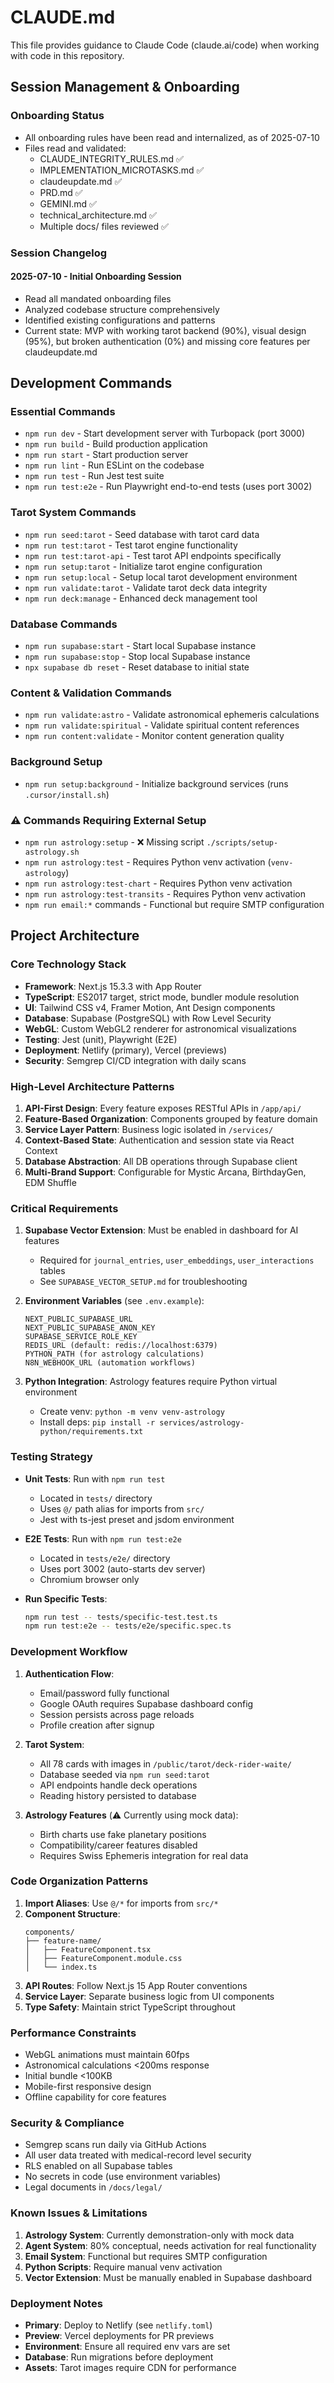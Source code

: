 # CLAUDE.md

This file provides guidance to Claude Code (claude.ai/code) when working with code in this repository.

## Session Management & Onboarding

### Onboarding Status
- All onboarding rules have been read and internalized, as of 2025-07-10
- Files read and validated:
  - CLAUDE_INTEGRITY_RULES.md ✅
  - IMPLEMENTATION_MICROTASKS.md ✅
  - claudeupdate.md ✅
  - PRD.md ✅
  - GEMINI.md ✅
  - technical_architecture.md ✅
  - Multiple docs/ files reviewed ✅

### Session Changelog
#### 2025-07-10 - Initial Onboarding Session
- Read all mandated onboarding files
- Analyzed codebase structure comprehensively
- Identified existing configurations and patterns
- Current state: MVP with working tarot backend (90%), visual design (95%), but broken authentication (0%) and missing core features per claudeupdate.md

## Development Commands

### Essential Commands

- `npm run dev` - Start development server with Turbopack (port 3000)
- `npm run build` - Build production application  
- `npm run start` - Start production server
- `npm run lint` - Run ESLint on the codebase
- `npm run test` - Run Jest test suite
- `npm run test:e2e` - Run Playwright end-to-end tests (uses port 3002)

### Tarot System Commands

- `npm run seed:tarot` - Seed database with tarot card data
- `npm run test:tarot` - Test tarot engine functionality
- `npm run test:tarot-api` - Test tarot API endpoints specifically
- `npm run setup:tarot` - Initialize tarot engine configuration
- `npm run setup:local` - Setup local tarot development environment
- `npm run validate:tarot` - Validate tarot deck data integrity
- `npm run deck:manage` - Enhanced deck management tool

### Database Commands

- `npm run supabase:start` - Start local Supabase instance
- `npm run supabase:stop` - Stop local Supabase instance
- `npx supabase db reset` - Reset database to initial state

### Content & Validation Commands

- `npm run validate:astro` - Validate astronomical ephemeris calculations
- `npm run validate:spiritual` - Validate spiritual content references
- `npm run content:validate` - Monitor content generation quality

### Background Setup

- `npm run setup:background` - Initialize background services (runs `.cursor/install.sh`)

### ⚠️ Commands Requiring External Setup

- `npm run astrology:setup` - ❌ Missing script `./scripts/setup-astrology.sh`
- `npm run astrology:test` - Requires Python venv activation (`venv-astrology`)
- `npm run astrology:test-chart` - Requires Python venv activation
- `npm run astrology:test-transits` - Requires Python venv activation
- `npm run email:*` commands - Functional but require SMTP configuration

## Project Architecture

### Core Technology Stack

- **Framework**: Next.js 15.3.3 with App Router
- **TypeScript**: ES2017 target, strict mode, bundler module resolution
- **UI**: Tailwind CSS v4, Framer Motion, Ant Design components
- **Database**: Supabase (PostgreSQL) with Row Level Security
- **WebGL**: Custom WebGL2 renderer for astronomical visualizations
- **Testing**: Jest (unit), Playwright (E2E)
- **Deployment**: Netlify (primary), Vercel (previews)
- **Security**: Semgrep CI/CD integration with daily scans

### High-Level Architecture Patterns

1. **API-First Design**: Every feature exposes RESTful APIs in `/app/api/`
2. **Feature-Based Organization**: Components grouped by feature domain
3. **Service Layer Pattern**: Business logic isolated in `/services/`
4. **Context-Based State**: Authentication and session state via React Context
5. **Database Abstraction**: All DB operations through Supabase client
6. **Multi-Brand Support**: Configurable for Mystic Arcana, BirthdayGen, EDM Shuffle

### Critical Requirements

1. **Supabase Vector Extension**: Must be enabled in dashboard for AI features
   - Required for `journal_entries`, `user_embeddings`, `user_interactions` tables
   - See `SUPABASE_VECTOR_SETUP.md` for troubleshooting

2. **Environment Variables** (see `.env.example`):
   ```
   NEXT_PUBLIC_SUPABASE_URL
   NEXT_PUBLIC_SUPABASE_ANON_KEY
   SUPABASE_SERVICE_ROLE_KEY
   REDIS_URL (default: redis://localhost:6379)
   PYTHON_PATH (for astrology calculations)
   N8N_WEBHOOK_URL (automation workflows)
   ```

3. **Python Integration**: Astrology features require Python virtual environment
   - Create venv: `python -m venv venv-astrology`
   - Install deps: `pip install -r services/astrology-python/requirements.txt`

### Testing Strategy

- **Unit Tests**: Run with `npm run test`
  - Located in `tests/` directory
  - Uses `@/` path alias for imports from `src/`
  - Jest with ts-jest preset and jsdom environment
  
- **E2E Tests**: Run with `npm run test:e2e`
  - Located in `tests/e2e/` directory
  - Uses port 3002 (auto-starts dev server)
  - Chromium browser only

- **Run Specific Tests**:
  ```bash
  npm run test -- tests/specific-test.test.ts
  npm run test:e2e -- tests/e2e/specific.spec.ts
  ```

### Development Workflow

1. **Authentication Flow**: 
   - Email/password fully functional
   - Google OAuth requires Supabase dashboard config
   - Session persists across page reloads
   - Profile creation after signup

2. **Tarot System**:
   - All 78 cards with images in `/public/tarot/deck-rider-waite/`
   - Database seeded via `npm run seed:tarot`
   - API endpoints handle deck operations
   - Reading history persisted to database

3. **Astrology Features** (⚠️ Currently using mock data):
   - Birth charts use fake planetary positions
   - Compatibility/career features disabled
   - Requires Swiss Ephemeris integration for real data

### Code Organization Patterns

1. **Import Aliases**: Use `@/*` for imports from `src/*`
2. **Component Structure**: 
   ```
   components/
   ├── feature-name/
   │   ├── FeatureComponent.tsx
   │   ├── FeatureComponent.module.css
   │   └── index.ts
   ```
3. **API Routes**: Follow Next.js 15 App Router conventions
4. **Service Layer**: Separate business logic from UI components
5. **Type Safety**: Maintain strict TypeScript throughout

### Performance Constraints

- WebGL animations must maintain 60fps
- Astronomical calculations <200ms response
- Initial bundle <100KB
- Mobile-first responsive design
- Offline capability for core features

### Security & Compliance

- Semgrep scans run daily via GitHub Actions
- All user data treated with medical-record level security
- RLS enabled on all Supabase tables
- No secrets in code (use environment variables)
- Legal documents in `/docs/legal/`

### Known Issues & Limitations

1. **Astrology System**: Currently demonstration-only with mock data
2. **Agent System**: 80% conceptual, needs activation for real functionality
3. **Email System**: Functional but requires SMTP configuration
4. **Python Scripts**: Require manual venv activation
5. **Vector Extension**: Must be manually enabled in Supabase dashboard

### Deployment Notes

- **Primary**: Deploy to Netlify (see `netlify.toml`)
- **Preview**: Vercel deployments for PR previews
- **Environment**: Ensure all required env vars are set
- **Database**: Run migrations before deployment
- **Assets**: Tarot images require CDN for performance